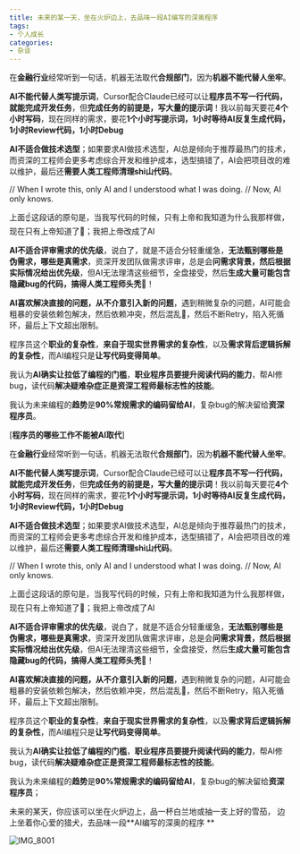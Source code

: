 ```yaml
---
title: 未来的某一天，坐在⽕炉边上，去品味⼀段AI编写的深奥程序
tags:
- 个人成长
categories:
- 杂谈
---
```




在**金融行业**经常听到一句话，机器无法取代**合规部门**，因为**机器不能代替人坐牢**。

**AI不能代替人类写提示词**，Cursor配合Claude已经可以让**程序员不写一行代码，就能完成开发任务**，但**完成任务的前提是，写大量的提示词**！我以前每天要花**4个小时写码**，现在同样的需求，要花**1个小时写提示词，1小时等待AI反复生成代码，1小时Review代码，1小时Debug**

**AI不适合做技术选型**；如果要求AI做技术选型，AI总是倾向于推荐最热门的技术，而资深的工程师会更多考虑综合开发和维护成本，选型搞错了，AI会把项目改的难以维护，最后还**需要人类工程师清理shi山代码**。

// When I wrote this, only AI and I understood what I was doing.
// Now, AI only knows.

上面☝️这段话的原句是，当我写代码的时候，只有上帝和我知道为什么我那样做，现在只有上帝知道了🐶；我把上帝改成了AI

**AI不适合评审需求的优先级**，说白了，就是不适合分轻重缓急，**无法甄别哪些是伪需求，哪些是真需求**，资深开发团队做需求评审，总是会**问需求背景，然后根据实际情况给出优先级**，但AI无法理清这些细节，全盘接受，然后**生成大量可能包含隐藏bug的代码，搞得人类工程师头秃**🫥！

**AI喜欢解决直接的问题，从不介意引入新的问题**，遇到稍微复杂的问题，AI可能会粗暴的安装依赖包解决，然后依赖冲突，然后混乱🤪，然后不断Retry，陷入死循环，最后上下文超出限制。

程序员这个**职业的复杂性**，**来自于现实世界需求的复杂性**，以及**需求背后逻辑拆解的复杂性**，而AI编程只是**让写代码变得简单**。

我认为**AI确实让拉低了编程的门槛**，**职业程序员要提升阅读代码的能力**，帮AI修bug，读代码**解决疑难杂症正是资深工程师最标志性的技能**。

我认为未来编程的**趋势**是**90%常规需求的编码留给AI**，复杂bug的解决留给**资深程序员**。

[**程序员的哪些工作不能被AI取代**]

在**金融行业**经常听到一句话，机器无法取代**合规部门**，因为**机器不能代替人坐牢**。

**AI不能代替人类写提示词**，Cursor配合Claude已经可以让**程序员不写一行代码，就能完成开发任务**，但**完成任务的前提是，写大量的提示词**！我以前每天要花**4个小时写码**，现在同样的需求，要花**1个小时写提示词，1小时等待AI反复生成代码，1小时Review代码，1小时Debug**

**AI不适合做技术选型**；如果要求AI做技术选型，AI总是倾向于推荐最热门的技术，而资深的工程师会更多考虑综合开发和维护成本，选型搞错了，AI会把项目改的难以维护，最后还**需要人类工程师清理shi山代码**。

// When I wrote this, only AI and I understood what I was doing.
// Now, AI only knows.

上面☝️这段话的原句是，当我写代码的时候，只有上帝和我知道为什么我那样做，现在只有上帝知道了🐶；我把上帝改成了AI

**AI不适合评审需求的优先级**，说白了，就是不适合分轻重缓急，**无法甄别哪些是伪需求，哪些是真需求**，资深开发团队做需求评审，总是会**问需求背景，然后根据实际情况给出优先级**，但AI无法理清这些细节，全盘接受，然后**生成大量可能包含隐藏bug的代码，搞得人类工程师头秃**🫥！

**AI喜欢解决直接的问题，从不介意引入新的问题**，遇到稍微复杂的问题，AI可能会粗暴的安装依赖包解决，然后依赖冲突，然后混乱🤪，然后不断Retry，陷入死循环，最后上下文超出限制。

程序员这个**职业的复杂性**，**来自于现实世界需求的复杂性**，以及**需求背后逻辑拆解的复杂性**，而AI编程只是**让写代码变得简单**。

我认为**AI确实让拉低了编程的门槛**，**职业程序员要提升阅读代码的能力**，帮AI修bug，读代码**解决疑难杂症正是资深工程师最标志性的技能**。

我认为未来编程的**趋势**是**90%常规需求的编码留给AI**，复杂bug的解决留给**资深程序员**；

未来的某天，你应该可以坐在⽕炉边上，品⼀杯⽩兰地或抽⼀支上好的雪茄， 边上坐着你⼼爱的猎⽝，去品味⼀段**AI编写的深奥的程序 **

![IMG_8001](https://cdn.fangyuanxiaozhan.com/assets/1750814545252M0cPNrh3.jpeg)
